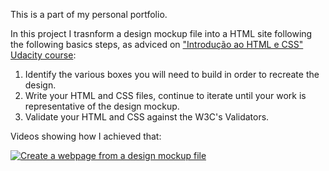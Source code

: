 This is a part of my personal portfolio.

In this project I trasnform a design mockup file into a HTML site following the following basics steps, as adviced on <a href="https://br.udacity.com/course/intro-to-html-and-css--ud304/">"Introdução ao HTML e CSS" Udacity course</a>: 

1. Identify the various boxes you will need to build in order to recreate the design.
2. Write your HTML and CSS files, continue to iterate until your work is representative of the design mockup.
3. Validate your HTML and CSS against the W3C's Validators. 

Videos showing how I achieved that: 

[![Create a webpage from a design mockup file](https://img.youtube.com/vi/eWM311JWqJ4/0.jpg)](https://youtu.be/eWM311JWqJ4)
